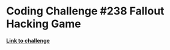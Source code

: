 # Coding Challenge #238 Fallout Hacking Game

**[Link to challenge](https://www.reddit.com/r/dailyprogrammer/comments/3qjnil/20151028_challenge_238_intermediate_fallout/)**
